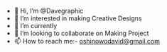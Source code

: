 - 👋 Hi, I’m @Davegraphic
- 👀 I’m interested in making Creative Designs
- 🌱 I’m currently 
- 💞️ I’m looking to collaborate on Making Project
- 📫 How to reach me:- oshinowodavid@gmail.com


